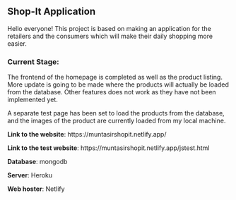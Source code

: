<h2>Shop-It Application</h2>
<p>Hello everyone! This project is based on making an application for the retailers and the consumers which will make their daily shopping more easier.<p>

<h3>Current Stage:</h3>
<p>The frontend of the homepage is completed as well as the product listing. More update is going to be made where the products will actually be loaded from the database. Other features does not work as they have not been implemented yet.</p>
<p>A separate test page has been set to load the products from the database, and the images of the product are currently loaded from my local machine.</p>

<p><b>Link to the website</b>: https://muntasirshopit.netlify.app/</p>
<p><b>Link to the test website</b>: https://muntasirshopit.netlify.app/jstest.html</p>
<p><b>Database</b>: mongodb</p>
<p><b>Server</b>: Heroku</p>
<p><b>Web hoster</b>: Netlify</p>
